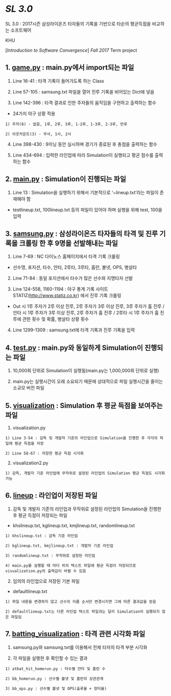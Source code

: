 # *SL 3.0*

SL 3.0 : 2017시즌 삼성라이온즈 타자들의 기록을 기반으로 타순의 평균득점을 비교하는 소프트웨어

KHU

[*Introduction to Software Convergence*] *Fall 2017* Term project



## 1. [game.py](https://github.com/MinJaeKim2796/SL3.0/blob/master/game.py) : main.py에서 import되는 파일

 1) Line 16-41 : 타격 기록이 들어가도록 하는 Class
 
 2) Line 57-105 : samsung.txt 파일을 열어 진루 기록을 비어있는 Dict에 넣음

 3) Line 142-396 : 타격 결과로 인한 주자들의 움직임을 구현하고 출력하는 함수
   - 24가지 야구 상황 적용
   
    1) 주자(8) - 없음, 1루, 2루, 3루, 1-2루, 1-3루, 2-3루, 만루
    
    2) 아웃카운트(3) - 무사, 1사, 2사

 4) Line 398-430 : 9이닝 동안 실시하며 경기가 종료된 후 총점을 출력하는 함수
 
 5) Line 434-694 : 입력한 라인업에 따라 Simulation이 실행되고 평균 점수를 출력하는 함수


## 2. [main.py](https://github.com/MinJaeKim2796/SL3.0/blob/master/main.py) : Simulation이 진행되는 파일

  1) Line 13 : Simulation을 실행하기 위해서 기본적으로 ‘~lineup.txt’라는 파일이 존재해야 함
   - testlineup.txt, 100lineup.txt 등의 파일이 있어야 하며 실행을 위해 test, 100을 입력
   
   
## 3. [samsung.py](https://github.com/MinJaeKim2796/SL3.0/blob/master/samsung.py) : 삼성라이온즈 타자들의 타격 및 진루 기록을 크롤링 한 후 9명을 선발해내는 파일

 1) Line 7-69 : NC 다이노스 홈페이지에서 타격 기록 크롤링
   - 선수명, 포지션, 타수, 안타, 2루타, 3루타, 홈런, 볼넷, OPS, 병살타

 2) Line 71-84 : 동일 포지션에서 타수가 많은 선수와 지명타자 선발 

 3) Line 124-558, 1160-1194 : 야구 통계 기록 사이트 STATIZ(http://www.statiz.co.kr) 에서 진루 기록 크롤링
   - Out 시 1루 주자가 2루 이상 진루, 2루 주자가 3루 이상 진루, 3루 주자가 홈 진루 / 안타 시 1루 주자가 3루 이상 진루, 2루 주자가 홈 진루 / 2루타 시 1루 주자가 홈 진루에 관한 횟수 및 확률, 병살타 상황 횟수

 4) Line 1299-1309 : samsung.txt에 타격 기록과 진루 기록을 입력
 
 
## 4. [test.py](https://github.com/MinJaeKim2796/SL3.0/blob/master/test.py) : main.py와 동일하게 Simulation이 진행되는 파일

  1) 10,000회 단위로 Simulation이 실행됨(main.py는 1,000,000회 단위로 실행)

  2) main.py는 실행시간이 오래 소요되기 때문에 상대적으로 파일 실행시간을 줄이는 소규모 버전 파일


## 5. [visualization]() : Simulation 후 평균 득점을 보여주는 파일

  1) visualization.py
  
    1) Line 3-54 : 감독 및 개발자 기준의 라인업으로 Simulation을 진행한 후 각각의 파일에 평균 득점을 저장
    
    2) Line 58-67 : 저장한 평균 득점 시각화

  2) visualization2.py
  
    1) 감독, 개발자 기준 라인업에 무작위로 설정된 라인업의 Simulation 평균 득점도 시각화 가능
    
    
## 6. [lineup](https://github.com/MinJaeKim2796/SL3.0/tree/master/lineup) : 라인업이 저장된 파일 

  1) 감독 및 개발자 기준의 라인업과 무작위로 설정된 라인업의 Simulation을 진행한 후 평균 득점이 저장되는 파일
   - khslineup.txt, kglineup.txt, kmjlineup.txt, randomlineup.txt
   
    1) khslineup.txt : 감독 기준 라인업
    
    2) kglineup.txt, kmjlineup.txt : 개발자 기준 라인업
    
    3) randomlineup.txt : 무작위로 설정된 라인업
    
    4) main.py를 실행할 때 마다 위의 텍스트 파일에 평균 득점이 저장되므로 visualization.py의 출력값이 바뀔 수 있음

  2) 임의의 라인업으로 저장된 기본 파일
   - defaultlineup.txt
   
    1) 파일 내용을 변경하지 않고 선수의 이름 순서만 변경시키면 그에 따른 결과값을 얻음
    
    2) defaultlineup.txt는 다른 라인업 텍스트 파일과는 달리 Simulation이 실행되지 않은 파일임
    

## 7. [batting_visualization]() : 타격 관련 시각화 파일

  1) samsung.py와 samsung.txt를 이용해서 전체 타자의 타격 부분 시각화
  
  2) 각 파일을 실행한 후 확인할 수 있는 결과
  
    1) atbat_hit_homerun.py : 타수별 안타 및 홈런 수
    
    2) bb_homerun.py : 선수별 볼넷 및 홈런의 상관관계
    
    3) bb_ops.py : 선수별 볼넷 및 OPS(출루율 + 장타율)
